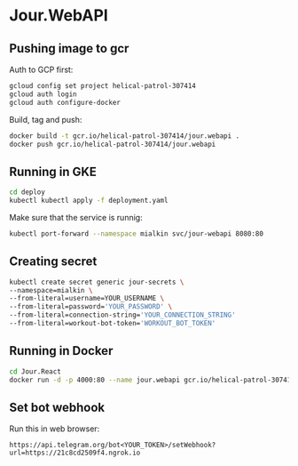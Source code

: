 # Jour.WebAPI

## Pushing image to gcr

Auth to GCP first:

```bash
gcloud config set project helical-patrol-307414
gcloud auth login
gcloud auth configure-docker

```

Build, tag and push:

```bash
docker build -t gcr.io/helical-patrol-307414/jour.webapi .
docker push gcr.io/helical-patrol-307414/jour.webapi
```

## Running in GKE

```bash
cd deploy
kubectl kubectl apply -f deployment.yaml
```

Make sure that the service is runnig:

```bash
kubectl port-forward --namespace mialkin svc/jour-webapi 8080:80
```

## Creating secret

```bash
kubectl create secret generic jour-secrets \
--namespace=mialkin \
--from-literal=username=YOUR_USERNAME \
--from-literal=password='YOUR_PASSWORD' \
--from-literal=connection-string='YOUR_CONNECTION_STRING'
--from-literal=workout-bot-token='WORKOUT_BOT_TOKEN'
```

## Running in Docker

```bash
cd Jour.React
docker run -d -p 4000:80 --name jour.webapi gcr.io/helical-patrol-307414/jour.webapi
```

## Set bot webhook

Run this in web browser:

```text
https://api.telegram.org/bot<YOUR_TOKEN>/setWebhook?url=https://21c8cd2509f4.ngrok.io
```